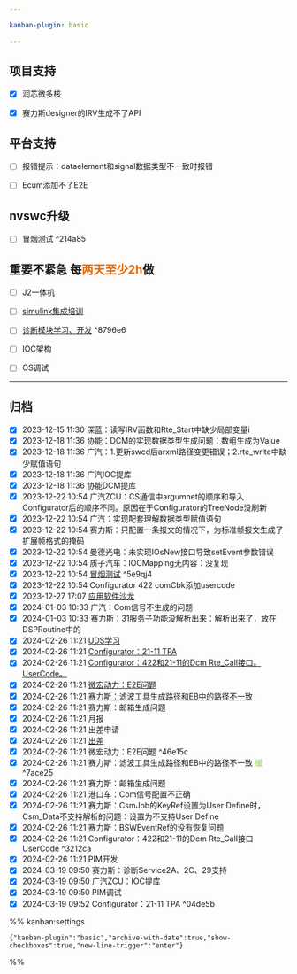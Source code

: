 ```yaml
---

kanban-plugin: basic

---
```


## 项目支持

- [x] 润芯微多核
- [x] 赛力斯designer的IRV生成不了API


## 平台支持

- [ ] 报错提示：dataelement和signal数据类型不一致时报错
- [ ] Ecum添加不了E2E


## nvswc升级

- [ ] 冒烟测试 ^214a85


## 重要不紧急 每<font color="#e36c09">两天至少2h</font>做

- [ ] J2一体机
- [ ] [simulink集成培训](simulink集成培训.md)
- [ ] [诊断模块学习、开发](诊断模块学习、开发.md) ^8796e6
- [ ] IOC架构
- [ ] OS调试


***

## 归档

- [x] 2023-12-15 11:30 深蓝：读写IRV函数和Rte_Start中缺少局部变量i
- [x] 2023-12-18 11:36 协能：DCM的实现数据类型生成问题：数组生成为Value
- [x] 2023-12-18 11:36 广汽：1.更新swcd后arxml路径变更错误；2.rte_write中缺少赋值语句
- [x] 2023-12-18 11:36 广汽IOC提库
- [x] 2023-12-18 11:36 协能DCM提库
- [x] 2023-12-22 10:54 广汽ZCU：CS通信中argumnet的顺序和导入Configurator后的顺序不同。原因在于Configurator的TreeNode没刷新
- [x] 2023-12-22 10:54 广汽：实现配套理解数据类型赋值语句
- [x] 2023-12-22 10:54 赛力斯：只配置一条报文的情况下，为标准帧报文生成了扩展帧格式的掩码
- [x] 2023-12-22 10:54 曼德光电：未实现IOsNew接口导致setEvent参数错误
- [x] 2023-12-22 10:54 质子汽车：IOCMapping无内容：没复现
- [x] 2023-12-22 10:54 [冒烟测试](冒烟测试.md) ^5e9qj4
- [x] 2023-12-22 10:54 Configurator 422 comCbk添加usercode
- [x] 2023-12-27 17:07 [应用软件沙龙](应用软件沙龙.md)
- [x] 2024-01-03 10:33 广汽：Com信号不生成的问题
- [x] 2024-01-03 10:33 赛力斯：31服务子功能没解析出来：解析出来了，放在DSPRoutine中的
- [x] 2024-02-26 11:21 [UDS学习](#^8796e6)
- [x] 2024-02-26 11:21 [Configurator：21-11 TPA](#^04de5b)
- [x] 2024-02-26 11:21 [Configurator：422和21-11的Dcm Rte_Call接口。UserCode。](#^3212ca)
- [x] 2024-02-26 11:21 [微宏动力：E2E问题](#^46e15c)
- [x] 2024-02-26 11:21 [赛力斯：滤波工具生成路径和EB中的路径不一致](#^7ace25)
- [x] 2024-02-26 11:21 赛力斯：邮箱生成问题
- [x] 2024-02-26 11:21 月报
- [x] 2024-02-26 11:21 出差申请
- [x] 2024-02-26 11:21 [出差](出差.md)
- [x] 2024-02-26 11:21 微宏动力：E2E问题 ^46e15c
- [x] 2024-02-26 11:21 赛力斯：滤波工具生成路径和EB中的路径不一致 <font color="#92d050">缓</font> ^7ace25
- [x] 2024-02-26 11:21 赛力斯：邮箱生成问题
- [x] 2024-02-26 11:21 港口车：Com信号配置不正确
- [x] 2024-02-26 11:21 赛力斯：CsmJob的KeyRef设置为User Define时，Csm_Data不支持解析的问题：设置为不支持User Define
- [x] 2024-02-26 11:21 赛力斯：BSWEventRef的没有恢复问题
- [x] 2024-02-26 11:21 Configurator：422和21-11的Dcm Rte_Call接口UserCode ^3212ca
- [x] 2024-02-26 11:21 PIM开发
- [x] 2024-03-19 09:50 赛力斯：诊断Service2A、2C、29支持
- [x] 2024-03-19 09:50 广汽ZCU：IOC提库
- [x] 2024-03-19 09:50 PIM调试
- [x] 2024-03-19 09:52 Configurator：21-11 TPA ^04de5b

%% kanban:settings
```
{"kanban-plugin":"basic","archive-with-date":true,"show-checkboxes":true,"new-line-trigger":"enter"}
```
%%